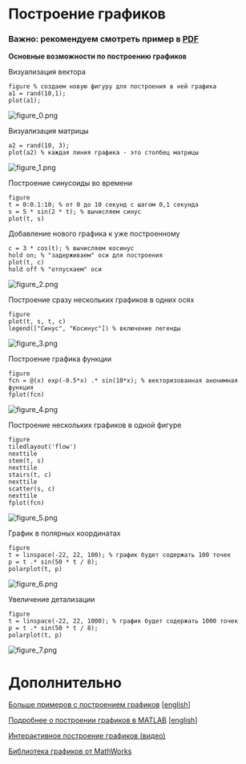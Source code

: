 # Построение графиков

### Важно: рекомендуем смотреть пример в [PDF](basic_plot.pdf)

**Основные возможности по построению графиков**

Визуализация вектора

```matlab:Code
figure % создаем новую фигуру для построения в ней графика
a1 = rand(10,1);
plot(a1);
```

![figure_0.png](README_images/figure_0.png)

Визуализация матрицы

```matlab:Code
a2 = rand(10, 3);
plot(a2) % каждая линия графика - это столбец матрицы
```

![figure_1.png](README_images/figure_1.png)

Построение синусоиды во времени

```matlab:Code
figure
t = 0:0.1:10; % от 0 до 10 секунд с шагом 0,1 секунда
s = 5 * sin(2 * t); % вычисляем синус
plot(t, s)
```

Добавление нового графика к уже построенному

```matlab:Code
c = 3 * cos(t); % вычисляем косинус
hold on; % "задерживаем" оси для построения
plot(t, c)
hold off % "отпускаем" оси
```

![figure_2.png](README_images/figure_2.png)

Построение сразу нескольких графиков в одних осях

```matlab:Code
figure
plot(t, s, t, c)
legend(["Синус", "Косинус"]) % включение легенды
```

![figure_3.png](README_images/figure_3.png)

Построение графика функции

```matlab:Code
figure
fcn = @(x) exp(-0.5*x) .* sin(10*x); % векторизованная анонимная функция
fplot(fcn)
```

![figure_4.png](README_images/figure_4.png)

Построение нескольких графиков в одной фигуре

```matlab:Code
figure
tiledlayout('flow')
nexttile
stem(t, s)
nexttile
stairs(t, c)
nexttile
scatter(s, c)
nexttile
fplot(fcn)
```

![figure_5.png](README_images/figure_5.png)

График в полярных координатах

```matlab:Code
figure
t = linspace(-22, 22, 100); % график будет содержать 100 точек
p = t .* sin(50 * t / 8);
polarplot(t, p)
```

![figure_6.png](README_images/figure_6.png)

Увеличение детализации

```matlab:Code
figure
t = linspace(-22, 22, 1000); % график будет содержать 1000 точек
p = t .* sin(50 * t / 8);
polarplot(t, p)
```

![figure_7.png](README_images/figure_7.png)

# Дополнительно

[Больше примеров с построением графиков](https://docs.exponenta.ru/matlab/examples.html?category=graphics#graphics) [[english](https://www.mathworks.com/help/matlab/examples.html?category=graphics)]

[Подробнее о построении графиков в MATLAB](https://docs.exponenta.ru/matlab/graphics.html) [[english](https://www.mathworks.com/help/matlab/graphics.html)]

[Интерактивное построение графиков (видео)](https://youtu.be/J_hGJ7wYCr4)

[Библиотека графиков от MathWorks](https://www.mathworks.com/products/matlab/plot-gallery.html)
